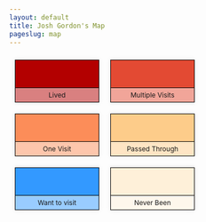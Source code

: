 ```yaml
---
layout: default
title: Josh Gordon's Map
pageslug: map
---
```

 <script type="text/javascript" src="//www.google.com/jsapi"></script>
  <script type="text/javascript">
    google.load('visualization', '1', {packages: ['geochart']});

    function drawVisualization() {
      var data = google.visualization.arrayToDataTable([
/*
      For these: 
        4: Lived in state
        3: Been to state multiple times
        2: Been to state once
        1: Driven/ridden through state 
        0: Never been but want to go. 
*/ 
        ['State', 'Status'],
        ['Maryland', 4],
        ['Texas', 3],
        ['Washington', 3],
        ['Oregon', 2],
        ['Idaho', 3],
        ['Montana', 3],
        ['Wyoming', 3],
        ['South Dakota', 2],
        ['Nevada', 2],
        ['Arizona', 2],
        ['Colorado', 3],
        ['Utah', 3],
        ['New Mexico', 2],
        ['PA', 3],
        ['ak', 0],
        ['hi', 0], 
        ['fl', 3], 
        ['ga', 2], 
        ['sc', 3], 
        ['nc', 3], 
        ['tn', 3], 
        ['va', 3], 
        ['wv', 2], 
        ['mo', 2],  
        ['il', 1], 
        ['in', 1], 
        ['oh', 3], 
        ['mi', 3], 
        ['nj', 3], 
        ['ny', 3], 
        ['ma', 3], 
        ['ct', 3], 
        ['nh', 3], 
        ['me', 2],  
        ['ne', 0], 
        ['de', 3], 
    
      ]);
    
      var geochart = new google.visualization.GeoChart(
          document.getElementById('visualization'));
        geochart.draw(data, {region:"US", resolution:"provinces",
        enableRegionInteractivity:false, 
        colorAxis:
          {colors:['#3399FF', '#fdcc8a', '#fc8d59', '#e34a33', '#b30000'], 
          values:[0, 1, 2, 3, 4]}, datalessRegionColor:'#fef0d9',
         legend:false});
    }
    

    google.setOnLoadCallback(drawVisualization);
  </script>
  <style>
     .color { 
        height: 75px;
        width: 150px;
        float: left;
        margin: 10px;
        border: 1px solid #000; 
        position: relative;
        -webkit-box-shadow: 0 0 10px #eee; 
        -moz-box-shadow: 0 0 10px #eee; 
        box-shadow: 0 0 10px #eee; 
      }
    .color:hover {
        -webkit-box-shadow: 0 0 10px #666; 
        -moz-box-shadow: 0 0 10px #666; 
        box-shadow: 0 0 10px #666; 
      }
    .info { 
        background-color: #fff;
        background-color: rgba(255,255,255,.5);
        position: absolute;
        bottom: 0;
        left: 0;
        right: 0;
        padding: 5px;
        border-top: 1px solid #000;
        font-size: 12px;
        text-align: center;
      }

  </style> 
<div id="visualization"></div>

<div class="color" style="background-color: #b30000">
  <div class="info">
    Lived
  </div>
</div>

<div class="color" style="background-color: #e34a33">  
  <div class="info"> 
    Multiple Visits
  </div> 
</div> 

<div class="color" style="background-color: #fc8d59">
  <div class="info"> 
    One Visit
  </div> 
</div> 

<div class="color" style="background-color: #fdcc8a"> 
  <div class="info"> 
    Passed Through
  </div> 
</div>

<div class="color" style="background-color: #3399FF"> 
  <div class="info"> 
    Want to visit
  </div> 
</div>  
<div class="color" style="background-color: #fef0d9"> 
  <div class="info"> 
    Never Been
  </div> 
</div> 

